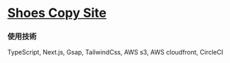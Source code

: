 # [Shoes Copy Site](https://d7z2e3isl4ewg.cloudfront.net/)


### 使用技術
TypeScript, Next.js, Gsap, TailwindCss, AWS s3, AWS cloudfront, CircleCI
